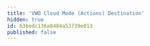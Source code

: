 ```yaml
---
title: 'VWO Cloud Mode (Actions) Destination'
hidden: true
id: 63bedc136a8484a53739e013
published: false
---
```


